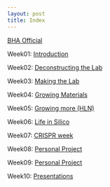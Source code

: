 ```yaml
---
layout: post
title: Index
---
```


[BHA Official](http://biohackacademy.github.io/)

Week01: [Introduction](www.google.com)

Week02: [Deconstructing the Lab](www.google.com)

Week03: [Making the Lab](www.google.com)

Week04: [Growing Materials](www.google.com)

Week05: [Growing more (HLN)](www.google.com)

Week06: [Life in Silico](www.google.com)

Week07: [CRISPR week](www.google.com)

Week08: [Personal Project](www.google.com)

Week09: [Personal Project](www.google.com)

Week10: [Presentations](www.google.com)

